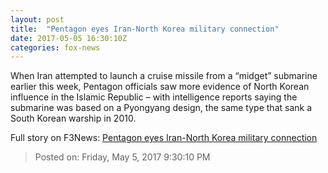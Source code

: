 ```yaml
---
layout: post
title:  "Pentagon eyes Iran-North Korea military connection"
date: 2017-05-05 16:30:10Z
categories: fox-news
---
```


When Iran attempted to launch a cruise missile from a “midget” submarine earlier this week, Pentagon officials saw more evidence of North Korean influence in the Islamic Republic – with intelligence reports saying the submarine was based on a Pyongyang design, the same type that sank a South Korean warship in 2010.


Full story on F3News: [Pentagon eyes Iran-North Korea military connection](http://www.f3nws.com/n/yXxNQ)

> Posted on: Friday, May 5, 2017 9:30:10 PM

